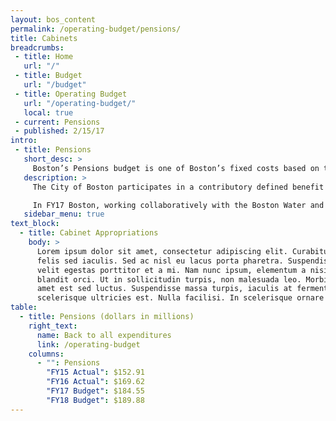 ```yaml
---
layout: bos_content
permalink: /operating-budget/pensions/
title: Cabinets
breadcrumbs:
 - title: Home
   url: "/"
 - title: Budget
   url: "/budget"
 - title: Operating Budget
   url: "/operating-budget/"
   local: true
 - current: Pensions
 - published: 2/15/17
intro:
 - title: Pensions
   short_desc: >
     Boston’s Pensions budget is one of Boston’s fixed costs based on the current pension schedule approved by Boston’s Retirement Board.
   description: >
     The City of Boston participates in a contributory defined benefit retirement system that is administered by the Boston Retirement System (BRS). BRS is one of 106 public pension systems governed by Massachusetts General Law Chapter 32. Boston’s current pension schedule based on an actuarial asset valuation as of January 1, 2014 with updated mortality tables. The current pension schedule assumes a long term rate of return of 7.75%. The City’s pension liability is currently 70.2% funded and is on track to reduce the unfunded liability to zero by 2025, fifteen years prior to the legally required funding date of 2040.

     In FY17 Boston, working collaboratively with the Boston Water and Sewer Commission (BWSC), will restructure their pension schedules to more accurately reflect split service between the two entities. Now that the two entities have been separated for almost forty years, the number of retirees with split service in both entities continues to grow smaller over the years. It now makes sense for BWSC to directly support its own pension schedule and then seek reimbursement from Boston for the remaining retirees with split service. This will result in savings for the City of Boston in its main Pension budget included in fixed costs but will require an increase to its pay-as-you-go Pension and Annuities appropriation of $1.2 million. This restructuring will achieve an overall net savings to the City of Boston an estimated $4.7 million. The Pensions and Annuities budget is used to fund retiree split service payments and retirees that predate the BRS contributory retirement system and public safety retirees that have been granted line of duty death benefits or retirements based on special acts of the Massachusetts legislature due to extreme workplace injuries.
   sidebar_menu: true
text_block:
  - title: Cabinet Appropriations
    body: >
      Lorem ipsum dolor sit amet, consectetur adipiscing elit. Curabitur suscipit id
      felis sed iaculis. Sed ac nisl eu lacus porta pharetra. Suspendisse a tortor vel
      velit egestas porttitor et a mi. Nam nunc ipsum, elementum a nisi nec, scelerisque
      blandit orci. Ut in sollicitudin turpis, non malesuada leo. Morbi vehicula sit
      amet est sed luctus. Suspendisse massa turpis, iaculis at fermentum placerat,
      scelerisque ultricies est. Nulla facilisi. In scelerisque ornare tincidunt.
table:
  - title: Pensions (dollars in millions)
    right_text:
      name: Back to all expenditures
      link: /operating-budget
    columns:
      - "": Pensions
        "FY15 Actual": $152.91
        "FY16 Actual": $169.62
        "FY17 Budget": $184.55
        "FY18 Budget": $189.88
---
```

